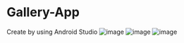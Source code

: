 # Gallery-App
Create by using Android Studio
![image](https://github.com/PrabhaWijera/Gallery-App/assets/106425954/7a5eb810-a9a2-48f9-9381-a713853ecd8f)
![image](https://github.com/PrabhaWijera/Gallery-App/assets/106425954/3ceadd76-6a3a-4c71-b184-569a289aec4f)
![image](https://github.com/PrabhaWijera/Gallery-App/assets/106425954/57416dbc-c4bb-41bd-b235-12bfcf25576d)

